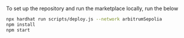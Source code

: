 To set up the repository and run the marketplace locally, run the below
```bash
npx hardhat run scripts/deploy.js --network arbitrumSepolia
npm install
npm start